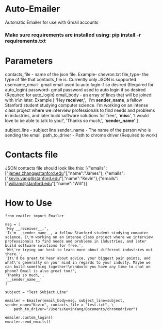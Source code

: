 # Auto-Emailer
Automatic Emailer for use with Gmail accounts

### Make sure requirements are installed using: pip install -r requirements.txt

# Parameters
contacts_file - name of the json file. Example- chevron.txt
file_type- the type of file that contacts_file is. Currently only JSON is supported
username_email- gmail email used to auto login if so desired (Required for auto_login)
password- gmail password used to auto login if so desired (Required for auto_login)
email_body - an array of lines that will be joined with \n\n later. Example
    [
    'Hey __receiver__,',
    'I\'m __sender_name__, a fellow Stanford student studying computer science. I\'m working on an intense 
    class project where we interview professionals to find needs and problems in industries, and later 
    build software solutions for free.',
    '__misc__',
    'I would love to be able to talk to you!',
    'Thanks so much,',
    '__sender_name__'
    ]

subject_line - subject line
sender_name - The name of the person who is sending the email.
path_to_driver - Path to chrome driver (Required to work)

# Contacts file 
JSON contacts file should look like this: [{"emails":["james.zhang@stanford.edu"],"name":"James"}, {"emails":["kevin.yang@stanford.edu"],"name":"Kevin"},{"emails":["william@stanford.edu"],"name":"Will"}] 

# How to Use
~~~~
from emailer import Emailer  

msg = [
'Hey __receiver__,',
'I\'m __sender_name__, a fellow Stanford student studying computer science. I\'m working on an intense class project where we interview professionals to find needs and problems in industries, and later build software solutions for free.',
'We\'re trying our best to learn more about different industries out there.',
'It\'d be great to hear about advice, your biggest pain points, and what\'s generally on your mind in regards to your industy. Maybe we can build something together!\n\nWould you have any time to chat on phone? Email is also great too!',
'Thanks so much,',
'__sender_name__'
]

subject = "Test Subject Line"

emailer = Emailer(email_body=msg, subject_line=subject, sender_name="Kevin", contacts_file = "test.txt", \
    path_to_driver="/Users/KevinYang/Documents/chromedriver")

emailer.custom_login()
emailer.send_emails()
~~~~